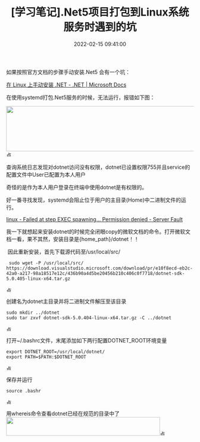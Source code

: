 ﻿---
thumbnail:
cover:
title: '[学习笔记].Net5项目打包到Linux系统服务时遇到的坑'
excerpt:
description:
date: 2022-02-15 09:41:00
tags:
  - Linux
  - .net

categories:
  - .NET
 
toc: true
recommend: 1
keywords: categories-java
uniqueId: 2022-02-15 09:41:00/[学习笔记].Net5项目打包到Linux系统服务时遇到的坑.html
---
<p><span data-cke-copybin-start="1"><span data-cke-copybin-start="1">​</span></span><span id="cke_bm_333S">如果按照官方文档的步骤手动安装.Net5 会有一个坑：</span></p>
<p><span class="cke_widget_wrapper cke_widget_inline cke_widget_csdnlink cke_widget_wrapper_has-card cke_widget_selected" data-cke-display-name="a" data-cke-filter="off" data-cke-widget-id="7" data-cke-widget-wrapper="1"><a class="has-card cke_widget_editable cke_widget_element" title="在 Linux 上手动安装 .NET - .NET | Microsoft Docs" href="https://docs.microsoft.com/zh-cn/dotnet/core/install/linux-scripted-manual" data-cke-enter-mode="2" data-cke-saved-href="https://docs.microsoft.com/zh-cn/dotnet/core/install/linux-scripted-manual" data-cke-widget-data="%7B%22url%22%3A%22https%3A%2F%2Fdocs.microsoft.com%2Fzh-cn%2Fdotnet%2Fcore%2Finstall%2Flinux-scripted-manual%22%2C%22text%22%3A%22%E5%9C%A8%20Linux%20%E4%B8%8A%E6%89%8B%E5%8A%A8%E5%AE%89%E8%A3%85%20.NET%20-%20.NET%20%7C%20Microsoft%20Docs%22%2C%22desc%22%3A%22%22%2C%22icon%22%3A%22https%3A%2F%2Fcsdnimg.cn%2Frelease%2Fblog_editor_html%2Frelease1.9.8%2Fckeditor%2Fplugins%2FCsdnLink%2Ficons%2Ficon-default.png%3Ft%3DM0H8%22%2C%22isCard%22%3Atrue%2C%22hasResquest%22%3Atrue%2C%22iconDefault%22%3A%22https%3A%2F%2Fcsdnimg.cn%2Frelease%2Fblog_editor_html%2Frelease1.9.8%2Fckeditor%2Fplugins%2FCsdnLink%2Ficons%2Ficon-default.png%3Ft%3DM0H8%22%2C%22id%22%3A%22jT1QXy-1644889132946%22%2C%22classes%22%3A%7B%22has-card%22%3A1%7D%7D" data-cke-widget-editable="text" data-cke-widget-keep-attr="0" data-cke-widget-upcasted="1" data-link-icon="https://csdnimg.cn/release/blog_editor_html/release1.9.8/ckeditor/plugins/CsdnLink/icons/icon-default.png?t=M0H8" data-link-title="在 Linux 上手动安装 .NET - .NET | Microsoft Docs" data-widget="csdnlink"><span class="link-card-box"><span class="link-title">在 Linux 上手动安装 .NET - .NET | Microsoft Docs</span></span></a></span></p>
<p>在使用systemd打包.Net5服务的时候，无法运行，报错如下图：</p>
<p><span class="cke_widget_wrapper cke_widget_inline cke_widget_image cke_image_nocaption cke_widget_selected" data-cke-display-name="图像" data-cke-filter="off" data-cke-widget-id="6" data-cke-widget-wrapper="1"><img src="https://img-blog.csdnimg.cn/0a31853e2aec4a1e8bf4352c87302c2e.png?x-oss-process=image/watermark,type_d3F5LXplbmhlaQ,shadow_50,text_Q1NETiBA5p6X5pmTbHg=,size_20,color_FFFFFF,t_70,g_se,x_16" alt="" width="1168" height="121" class="cke_widget_element" data-cke-saved-src="https://img-blog.csdnimg.cn/0a31853e2aec4a1e8bf4352c87302c2e.png?x-oss-process=image/watermark,type_d3F5LXplbmhlaQ,shadow_50,text_Q1NETiBA5p6X5pmTbHg=,size_20,color_FFFFFF,t_70,g_se,x_16" data-cke-widget-data="%7B%22hasCaption%22%3Afalse%2C%22src%22%3A%22https%3A%2F%2Fimg-blog.csdnimg.cn%2F0a31853e2aec4a1e8bf4352c87302c2e.png%3Fx-oss-process%3Dimage%2Fwatermark%2Ctype_d3F5LXplbmhlaQ%2Cshadow_50%2Ctext_Q1NETiBA5p6X5pmTbHg%3D%2Csize_20%2Ccolor_FFFFFF%2Ct_70%2Cg_se%2Cx_16%22%2C%22alt%22%3A%22%22%2C%22width%22%3A%221168%22%2C%22height%22%3A%22121%22%2C%22lock%22%3Atrue%2C%22align%22%3A%22none%22%2C%22classes%22%3Anull%7D" data-cke-widget-keep-attr="0" data-cke-widget-upcasted="1" data-widget="image" /><span class="cke_reset cke_widget_drag_handler_container"><img src="https://img2022.cnblogs.com/blog/644861/202202/644861-20220215094054877-2089957752.gif" width="15" height="15" class="cke_reset cke_widget_drag_handler" title="点击并拖拽以移动" data-cke-widget-drag-handler="1" /><span class="cke_image_resizer" title="点击并拖拽以改变尺寸">​</span></span></span></p>
<p>查询系统日志发现对dotnet访问没有权限，dotnet已设置权限755并且service的配置文件中User已配置为本人用户&nbsp;</p>
<p>奇怪的是作为本人用户登录在终端中使用dotnet是有权限的。</p>
<p>好一番寻找发现，systemd会阻止位于用户的主目录(Home)中二进制文件的运行。</p>
<p><span class="cke_widget_wrapper cke_widget_inline cke_widget_csdnlink cke_widget_wrapper_has-card cke_widget_selected" data-cke-display-name="a" data-cke-filter="off" data-cke-widget-id="5" data-cke-widget-wrapper="1"><a class="has-card cke_widget_editable cke_widget_element" title="linux - Failed at step EXEC spawning... Permission denied - Server Fault" href="https://serverfault.com/questions/957084/failed-at-step-exec-spawning-permission-denied" data-cke-enter-mode="2" data-cke-saved-href="https://serverfault.com/questions/957084/failed-at-step-exec-spawning-permission-denied" data-cke-widget-data="%7B%22url%22%3A%22https%3A%2F%2Fserverfault.com%2Fquestions%2F957084%2Ffailed-at-step-exec-spawning-permission-denied%22%2C%22text%22%3A%22linux%20-%20Failed%20at%20step%20EXEC%20spawning...%20Permission%20denied%20-%20Server%20Fault%22%2C%22desc%22%3A%22%22%2C%22icon%22%3A%22https%3A%2F%2Fcsdnimg.cn%2Frelease%2Fblog_editor_html%2Frelease1.9.8%2Fckeditor%2Fplugins%2FCsdnLink%2Ficons%2Ficon-default.png%3Ft%3DM0H8%22%2C%22isCard%22%3Atrue%2C%22hasResquest%22%3Atrue%2C%22iconDefault%22%3A%22https%3A%2F%2Fcsdnimg.cn%2Frelease%2Fblog_editor_html%2Frelease1.9.8%2Fckeditor%2Fplugins%2FCsdnLink%2Ficons%2Ficon-default.png%3Ft%3DM0H8%22%2C%22id%22%3A%22MJcFUL-1644889132938%22%2C%22classes%22%3A%7B%22has-card%22%3A1%7D%7D" data-cke-widget-editable="text" data-cke-widget-keep-attr="0" data-cke-widget-upcasted="1" data-link-icon="https://csdnimg.cn/release/blog_editor_html/release1.9.8/ckeditor/plugins/CsdnLink/icons/icon-default.png?t=M0H8" data-link-title="linux - Failed at step EXEC spawning... Permission denied - Server Fault" data-widget="csdnlink"><span class="link-card-box"><span class="link-title">linux - Failed at step EXEC spawning... Permission denied - Server Fault</span></span></a></span></p>
<p><span class="cke_widget_wrapper cke_widget_inline cke_widget_csdnlink cke_widget_wrapper_has-card cke_widget_selected" data-cke-display-name="a" data-cke-filter="off" data-cke-widget-id="5" data-cke-widget-wrapper="1">我一下就想起来安装dotnet的时候完全闭眼copy的微软文档的命令。打开微软文档一看，果不其然，安装目录是{home_path}/dotnet！！</span></p>
<p><span id="cke_bm_334S">&nbsp;因此重新安装，首先下载源代码至/usr/local/src/</span></p>
<div class="cke_widget_wrapper cke_widget_block cke_widget_codeSnippet cke_widget_selected" data-cke-display-name="代码段" data-cke-filter="off" data-cke-widget-id="4" data-cke-widget-wrapper="1">
<pre class="cke_widget_element" data-cke-widget-data="%7B%22code%22%3A%22%20sudo%20wget%20-P%20%2Fusr%2Flocal%2Fsrc%2F%20%20https%3A%2F%2Fdownload.visualstudio.microsoft.com%2Fdownload%2Fpr%2Fe10f8ecd-eb2c-42a0-a217-98a18517e12c%2F436b90a4d5be20456b210c406c0f7718%2Fdotnet-sdk-5.0.405-linux-x64.tar.gz%22%2C%22classes%22%3Anull%7D" data-cke-widget-keep-attr="0" data-cke-widget-upcasted="1" data-widget="codeSnippet"><code class="hljs"> sudo wget -P /usr/local/src/  https://download.visualstudio.microsoft.com/download/pr/e10f8ecd-eb2c-42a0-a217-98a18517e12c/436b90a4d5be20456b210c406c0f7718/dotnet-sdk-5.0.405-linux-x64.tar.gz</code></pre>
<span class="cke_reset cke_widget_drag_handler_container"><img src="https://img2022.cnblogs.com/blog/644861/202202/644861-20220215094054877-2089957752.gif" width="15" height="15" class="cke_reset cke_widget_drag_handler" title="点击并拖拽以移动" data-cke-widget-drag-handler="1" /></span></div>
<p>创建名为dotnet主目录并将二进制文件解压至该目录</p>
<div class="cke_widget_wrapper cke_widget_block cke_widget_codeSnippet cke_widget_selected" data-cke-display-name="代码段" data-cke-filter="off" data-cke-widget-id="3" data-cke-widget-wrapper="1">
<pre class="cke_widget_element" data-cke-widget-data="%7B%22code%22%3A%22sudo%20mkdir%20..%2Fdotnet%5Cnsudo%20tar%20zxvf%20dotnet-sdk-5.0.404-linux-x64.tar.gz%20-C%20..%2Fdotnet%22%2C%22classes%22%3Anull%7D" data-cke-widget-keep-attr="0" data-cke-widget-upcasted="1" data-widget="codeSnippet"><code class="hljs">sudo mkdir ../dotnet
sudo tar zxvf dotnet-sdk-5.0.404-linux-x64.tar.gz -C ../dotnet</code></pre>
<span class="cke_reset cke_widget_drag_handler_container"><img src="https://img2022.cnblogs.com/blog/644861/202202/644861-20220215094054877-2089957752.gif" width="15" height="15" class="cke_reset cke_widget_drag_handler" title="点击并拖拽以移动" data-cke-widget-drag-handler="1" /></span></div>
<p>打开~/.bashrc文件，末尾添加如下两行配置DOTNET_ROOT环境变量</p>
<div class="cke_widget_wrapper cke_widget_block cke_widget_codeSnippet cke_widget_selected" data-cke-display-name="代码段" data-cke-filter="off" data-cke-widget-id="2" data-cke-widget-wrapper="1">
<pre class="cke_widget_element" data-cke-widget-data="%7B%22code%22%3A%22export%20DOTNET_ROOT%3D%2Fusr%2Flocal%2Fdotnet%2F%5Cnexport%20PATH%3D%24PATH%3A%24DOTNET_ROOT%22%2C%22classes%22%3Anull%7D" data-cke-widget-keep-attr="0" data-cke-widget-upcasted="1" data-widget="codeSnippet"><code class="hljs">export DOTNET_ROOT=/usr/local/dotnet/
export PATH=$PATH:$DOTNET_ROOT</code></pre>
<span class="cke_reset cke_widget_drag_handler_container"><img src="https://img2022.cnblogs.com/blog/644861/202202/644861-20220215094054877-2089957752.gif" width="15" height="15" class="cke_reset cke_widget_drag_handler" title="点击并拖拽以移动" data-cke-widget-drag-handler="1" /></span></div>
<p>保存并运行</p>
<div class="cke_widget_wrapper cke_widget_block cke_widget_codeSnippet cke_widget_selected" data-cke-display-name="代码段" data-cke-filter="off" data-cke-widget-id="1" data-cke-widget-wrapper="1">
<pre class="cke_widget_element" data-cke-widget-data="%7B%22code%22%3A%22source%20.bashr%22%2C%22classes%22%3Anull%7D" data-cke-widget-keep-attr="0" data-cke-widget-upcasted="1" data-widget="codeSnippet"><code class="hljs">source .bashr</code></pre>
<span class="cke_reset cke_widget_drag_handler_container"><img src="https://img2022.cnblogs.com/blog/644861/202202/644861-20220215094054877-2089957752.gif" width="15" height="15" class="cke_reset cke_widget_drag_handler" title="点击并拖拽以移动" data-cke-widget-drag-handler="1" /></span></div>
<p>用whereis命令查看dotnet已经在规范的目录中了<br />
<span class="cke_widget_wrapper cke_widget_inline cke_widget_image cke_image_nocaption cke_widget_selected" data-cke-display-name="图像" data-cke-filter="off" data-cke-widget-id="0" data-cke-widget-wrapper="1"><img src="https://img-blog.csdnimg.cn/33e30a78f1c74d9aaf9ac1fd9c98dea3.png?x-oss-process=image/watermark,type_d3F5LXplbmhlaQ,shadow_50,text_Q1NETiBA5p6X5pmTbHg=,size_16,color_FFFFFF,t_70,g_se,x_16" alt="" width="413" height="50" class="cke_widget_element" data-cke-saved-src="https://img-blog.csdnimg.cn/33e30a78f1c74d9aaf9ac1fd9c98dea3.png?x-oss-process=image/watermark,type_d3F5LXplbmhlaQ,shadow_50,text_Q1NETiBA5p6X5pmTbHg=,size_16,color_FFFFFF,t_70,g_se,x_16" data-cke-widget-data="%7B%22hasCaption%22%3Afalse%2C%22src%22%3A%22https%3A%2F%2Fimg-blog.csdnimg.cn%2F33e30a78f1c74d9aaf9ac1fd9c98dea3.png%3Fx-oss-process%3Dimage%2Fwatermark%2Ctype_d3F5LXplbmhlaQ%2Cshadow_50%2Ctext_Q1NETiBA5p6X5pmTbHg%3D%2Csize_16%2Ccolor_FFFFFF%2Ct_70%2Cg_se%2Cx_16%22%2C%22alt%22%3A%22%22%2C%22width%22%3A%22413%22%2C%22height%22%3A%2250%22%2C%22lock%22%3Atrue%2C%22align%22%3A%22none%22%2C%22classes%22%3Anull%7D" data-cke-widget-keep-attr="0" data-cke-widget-upcasted="1" data-widget="image" /><span class="cke_reset cke_widget_drag_handler_container"><img src="https://img2022.cnblogs.com/blog/644861/202202/644861-20220215094054877-2089957752.gif" width="15" height="15" class="cke_reset cke_widget_drag_handler" title="点击并拖拽以移动" data-cke-widget-drag-handler="1" /><span class="cke_image_resizer" title="点击并拖拽以改变尺寸">​</span></span></span></p>
<p>
<span data-cke-copybin-start="1">
<span data-cke-copybin-end="1">​</span></span></p>